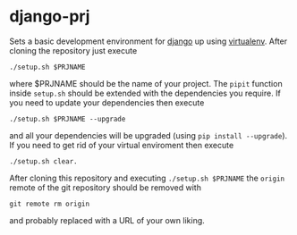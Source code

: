 django-prj
==========

Sets a basic development environment for [django](http://djangoproject.com) up
using [virtualenv](http://virtualenv.org). After cloning the repository just
execute

    ./setup.sh $PRJNAME

where $PRJNAME should be the name of your project. The `pipit` function inside
`setup.sh` should be extended with the dependencies you require. If you need to
update your dependencies then execute

    ./setup.sh $PRJNAME --upgrade

and all your dependencies will be upgraded (using `pip install --upgrade`). If
you need to get rid of your virtual enviroment then execute

    ./setup.sh clear.

After cloning this repository and executing `./setup.sh $PRJNAME` the `origin`
remote of the git repository should be removed with

    git remote rm origin

and probably replaced with a URL of your own liking.
